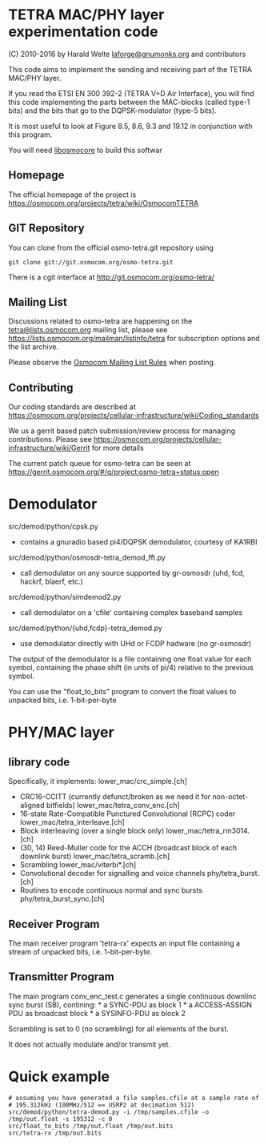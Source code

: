 TETRA MAC/PHY layer experimentation code
========================================

(C) 2010-2016 by Harald Welte <laforge@gnumonks.org> and contributors

This code aims to implement the sending and receiving part of the
TETRA MAC/PHY layer.

If you read the ETSI EN 300 392-2 (TETRA V+D Air Interface), you will
find this code implementing the parts between the MAC-blocks (called
type-1 bits) and the bits that go to the DQPSK-modulator (type-5 bits).

It is most useful to look at Figure 8.5, 8.6, 9.3 and 19.12 in conjunction
with this program.

You will need
[libosmocore](https://osmocom.org/projects/libosmocore/wiki/Libosmocore)
to build this softwar

Homepage
--------

The official homepage of the project is
https://osmocom.org/projects/tetra/wiki/OsmocomTETRA

GIT Repository
--------------

You can clone from the official osmo-tetra.git repository using

	git clone git://git.osmocom.org/osmo-tetra.git

There is a cgit interface at http://git.osmocom.org/osmo-tetra/

Mailing List
------------

Discussions related to osmo-tetra are happening on the
tetra@lists.osmocom.org mailing list, please see
https://lists.osmocom.org/mailman/listinfo/tetra for subscription
options and the list archive.

Please observe the [Osmocom Mailing List
Rules](https://osmocom.org/projects/cellular-infrastructure/wiki/Mailing_List_Rules)
when posting.

Contributing
------------

Our coding standards are described at
https://osmocom.org/projects/cellular-infrastructure/wiki/Coding_standards

We us a gerrit based patch submission/review process for managing
contributions.  Please see
https://osmocom.org/projects/cellular-infrastructure/wiki/Gerrit for
more details

The current patch queue for osmo-tetra can be seen at
https://gerrit.osmocom.org/#/q/project:osmo-tetra+status:open


Demodulator
===========

src/demod/python/cpsk.py
 * contains a gnuradio based pi4/DQPSK demodulator, courtesy of KA1RBI

src/demod/python/osmosdr-tetra_demod_fft.py
 * call demodulator on any source supported by gr-osmosdr
   (uhd, fcd, hackrf, blaerf, etc.)

src/demod/python/simdemod2.py
 * call demodulator on a 'cfile' containing complex baseband samples

src/demod/python/{uhd,fcdp}-tetra_demod.py
 * use demodulator directly with UHd or FCDP hadware (no gr-osmosdr)

The output of the demodulator is a file containing one float value for each symbol,
containing the phase shift (in units of pi/4) relative to the previous symbol.

You can use the "float_to_bits" program to convert the float values to unpacked
bits, i.e. 1-bit-per-byte


PHY/MAC layer
=============

library code
------------

Specifically, it implements:
lower_mac/crc_simple.[ch]
* CRC16-CCITT (currently defunct/broken as we need it for
  non-octet-aligned bitfields)
lower_mac/tetra_conv_enc.[ch]
* 16-state Rate-Compatible Punctured Convolutional (RCPC) coder
lower_mac/tetra_interleave.[ch]
* Block interleaving (over a single block only)
lower_mac/tetra_rm3014.[ch]
* (30, 14) Reed-Muller code for the ACCH (broadcast block of
  each downlink burst)
lower_mac/tetra_scramb.[ch]
* Scrambling
lower_mac/viterbi*.[ch]
* Convolutional decoder for signalling and voice channels
phy/tetra_burst.[ch]
* Routines to encode continuous normal and sync bursts
phy/tetra_burst_sync.[ch]


Receiver Program
----------------

The main receiver program 'tetra-rx' expects an input file containing a
stream of unpacked bits, i.e. 1-bit-per-byte.


Transmitter Program
-------------------

The main program conv_enc_test.c generates a single continuous downlinc sync
burst (SB), contining:
	* a SYNC-PDU as block 1
	* a ACCESS-ASSIGN PDU as broadcast block
	* a SYSINFO-PDU as block 2

Scrambling is set to 0 (no scrambling) for all elements of the burst.

It does not actually modulate and/or transmit yet.


Quick example
=============

	# assuming you have generated a file samples.cfile at a sample rate of
	# 195.312kHz (100MHz/512 == USRP2 at decimation 512)
	src/demod/python/tetra-demod.py -i /tmp/samples.cfile -o /tmp/out.float -s 195312 -c 0
	src/float_to_bits /tmp/out.float /tmp/out.bits
	src/tetra-rx /tmp/out.bits

